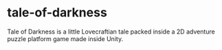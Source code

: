 # tale-of-darkness
Tale of Darkness is a little Lovecraftian tale packed inside a 2D adventure puzzle platform game made inside Unity.
